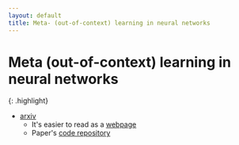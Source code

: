 ```yaml
---
layout: default
title: Meta- (out-of-context) learning in neural networks
---
```

# Meta (out-of-context) learning in neural networks

{: .highlight}
- [arxiv](https://arxiv.org/abs/2310.15047)
    - It's easier to read as a [webpage](https://ar5iv.org/abs/2310.15047)
    - Paper's [code repository](https://github.com/krasheninnikov/internalization)

